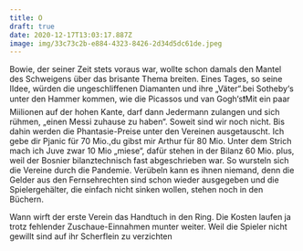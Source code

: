 ```yaml
---
title: O
draft: true
date: 2020-12-17T13:03:17.887Z
image: img/33c73c2b-e884-4323-8426-2d34d5dc61de.jpeg
---
```

Bowie, der seiner Zeit stets voraus war, wollte schon damals den Mantel des Schweigens über das brisante Thema breiten. Eines Tages, so seine IIdee, würden die ungeschliffenen Diamanten und ihre „Väter“.bei Sotheby‘s unter den Hammer kommen, wie die Picassos und van Gogh‘s❗️Mit ein paar Miilionen auf der hohen Kante, darf dann Jedermann zulangen und sich rühmen, „einen Messi zuhause zu haben“. Soweit sind wir noch nicht. Bis dahin werden die Phantasie-Preise unter den Vereinen ausgetauscht. Ich gebe dir Pjanic für 70 Mio.,du gibst mir Arthur für 80 Mio. Unter dem Strich mach ich Juve zwar 10 Mio „miese“, dafür stehen in der Bilanz  60 Mio. plus, weil der Bosnier bilanztechnisch fast abgeschrieben war. So wursteln sich die Vereine durch die Pandemie. Verübeln kann es ihnen niemand, denn die Gelder aus den Fernsehrechten sind schon wieder ausgegeben  und die Spielergehälter, die einfach nicht sinken wollen, stehen noch in den Büchern.

Wann wirft der erste Verein das Handtuch in den Ring. Die Kosten laufen ja trotz fehlender Zuschaue-Einnahmen munter weiter. Weil die Spieler nicht gewillt sind auf ihr Scherflein zu verzichten